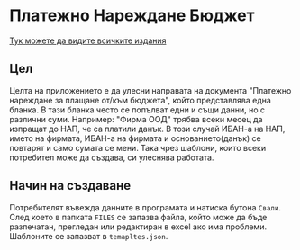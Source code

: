 # Платежно Нареждане Бюджет

[Тук можете да видите всичките издания](https://github.com/vichmi/platejno-narejdane-budget/releases)

## Цел

Целта на приложението е да улесни направата на документа "Платежно нареждане за плащане от/към бюджета", който представлява една бланка. В тази бланка често се попълват едни и същи данни, но с различни суми.
Например: "Фирма ООД" трябва всеки месец да изпращат до НАП, че са платили данък. В този случай ИБАН-а на НАП, името на фирмата, ИБАН-а на фирмата и основанието(данък) се повтарят и само сумата се мени. Така 
чрез шаблони, които всеки потребител може да създава, си улеснява работата. 

## Начин на създаване 

Потребителят въвежда данните в програмата и натиска бутона `Свали`. След което в папката `FILES` се запазва файла, който може да бъде разпечатан, прегледан или редактиран в excel ако има проблеми.
Шаблоните се запазват в `temapltes.json`.
